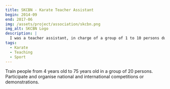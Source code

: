 ```yaml
---
title: SKCBN - Karate Teacher Assistant
begin: 2014-09
end: 2017-06
img: /assets/project/association/skcbn.png
img_alt: SKCBN Logo
description: |
  I was a teacher assistant, in charge of a group of 1 to 10 persons during classes.
tags:
  - Karate
  - Teaching
  - Sport
---
```


Train people from 4 years old to 75 years old in a group of 20 persons.
Participate and organise national and international competitions or demonstrations.
